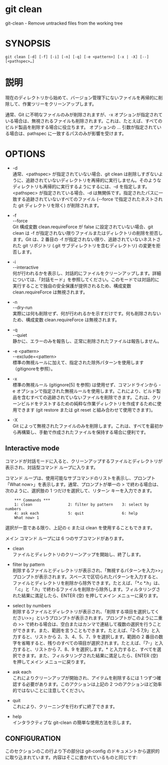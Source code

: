 # git clean

git-clean - Remove untracked files from the working tree

# SYNOPSIS

```
git clean [-d] [-f] [-i] [-n] [-q] [-e <pattern>] [-x | -X] [--] [<pathspec>…​]
```

# 説明

現在のディレクトリから始めて、バージョン管理下にないファイルを再帰的に削除して、作業ツリーをクリーンアップします。

通常、Git に不明なファイルのみが削除されますが、-x オプションが指定されている場合は、無視されるファイルも削除されます。これは、たとえば、すべてのビルド製品を削除する場合に役立ちます。
オプションの <pathspec>... 引数が指定されている場合は、pathspec に一致するパスのみが影響を受けます。

# OPTIONS

* -d  
通常、\<pathspec> が指定されていない場合、git clean は削除しすぎないように、追跡されていないディレクトリを再帰的に実行しません。そのようなディレクトリも再帰的に実行するようにするには、-d を指定します。  
\<pathspec> が指定されている場合、-d は無関係です。指定されたパスに一致する追跡されていないすべてのファイル (--force で指定されたネストされた git ディレクトリを除く) が削除されます。

* -f<br>--force  
Git 構成変数 clean.requireForce が false に設定されていない場合、git clean は -f が指定されない限りファイルまたはディレクトリの削除を拒否します。Git は、2 番目の -f が指定されない限り、追跡されていないネストされた git リポジトリ (.git サブディレクトリを含むディレクトリ) の変更を拒否します。

* -i<br>--interactive  
何が行われるかを表示し、対話的にファイルをクリーンアップします。詳細については、「対話モード」を参照してください。このモードでは対話的に実行することで独自の安全保護が提供されるため、構成変数 clean.requireForce は無視されます。

* -n<br>--dry-run  
実際には何も削除せず、何が行われるかを示すだけです。何も削除されないため、構成変数 clean.requireForce は無視されます。

* -q<br>--quiet  
静かに、エラーのみを報告し、正常に削除されたファイルは報告しません。

* -e \<pattern><br>--exclude=\<pattern>  
標準の無視ルールに加えて、指定された除外パターンを使用します（gitignoreを参照）。

* -x  
標準の無視ルール (gitignore[5] を参照) は使用せず、コマンドラインから -e オプションで指定された無視ルールを使用します。これにより、ビルド製品を含むすべての追跡されていないファイルを削除できます。これは、クリーンビルドをテストするための純粋な作業ディレクトリを作成するために使用できます (git restore または git reset と組み合わせて使用​​できます)。

* -X  
Git によって無視されたファイルのみを削除します。これは、すべてを最初から再構築し、手動で作成されたファイルを保持する場合に便利です。

## Interactive mode
コマンドが対話モードに入ると、クリーンアップするファイルとディレクトリが表示され、対話型コマンド ループに入ります。

コマンド ループは、使用可能なサブコマンドのリストを表示し、プロンプト「What now>」を表示します。通常、プロンプトが単一の > で終わる場合は、次のように、選択肢の 1 つだけを選択して、リターン キーを入力できます。

```
    *** Commands ***
	1: clean                2: filter by pattern    3: select by numbers
	4: ask each             5: quit                 6: help
    What now> 1
```

選択が一意である限り、上記の c または clean を使用することもできます。

メイン コマンド ループには 6 つのサブコマンドがあります。

* clean  
ファイルとディレクトリのクリーンアップを開始し、終了します。

* filter by pattern  
削除するファイルとディレクトリが表示され、「無視するパターンを入力>>」プロンプトが表示されます。スペースで区切られたパターンを入力すると、ファイルとディレクトリを削除から除外できます。たとえば、「*.c *.h」は、「.c」と「.h」で終わるファイルを削除から除外します。フィルタリングされた結果に満足したら、ENTER (空) を押してメイン メニューに戻ります。

* select by numbers  
削除するファイルとディレクトリが表示され、「削除する項目を選択してください>>」というプロンプトが表示されます。プロンプトがこのように二重の >> で終わる場合は、空白またはカンマで連結して複数の選択を行うことができます。また、範囲を言うこともできます。たとえば、「2-5 7,9」と入力すると、リストから 2、3、4、5、7、9 を選択します。範囲の 2 番目の数字を省略すると、残りのすべての項目が選択されます。たとえば、「7-」と入力すると、リストから 7、8、9 を選択します。* と入力すると、すべてを選択できます。また、フィルタリングされた結果に満足したら、ENTER (空) を押してメイン メニューに戻ります。

* ask each  
これによりクリーンアップが開始され、アイテムを削除するには 1 つずつ確認する必要があります。このアクションは上記の 2 つのアクションほど効率的ではないことに注意してください。

* quit  
これにより、クリーニングを行わずに終了できます。

* help  
インタラクティブな git-clean の簡単な使用方法を示します。

## CONFIGURATION
このセクションのこの行より下の部分は git-config のドキュメントから選択的に取り込まれています。内容はそこに書かれているものと同じです:
